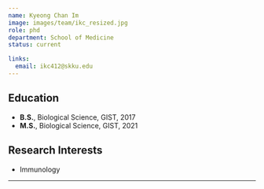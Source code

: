 ```yaml
---
name: Kyeong Chan Im
image: images/team/ikc_resized.jpg
role: phd
department: School of Medicine
status: current

links:
  email: ikc412@skku.edu
---
```


## **Education**

* **B.S.**, Biological Science, GIST, 2017
* **M.S.**, Biological Science, GIST, 2021

## **Research Interests**

* Immunology

---


